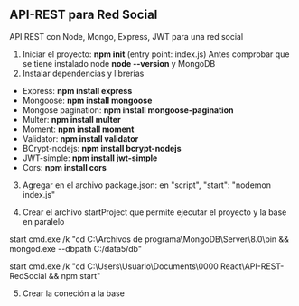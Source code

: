 ## API-REST para Red Social
API REST con Node, Mongo, Express, JWT para una red social
1. Iniciar el proyecto: **npm init** (entry point: index.js)
Antes comprobar que se tiene instalado node **node --version** y MongoDB
2. Instalar dependencias y librerías
- Express: **npm install express**
- Mongoose: **npm install mongoose**
- Mongose pagination: **npm install mongoose-pagination**
- Multer: **npm install multer**
- Moment: **npm install moment**
- Validator: **npm install validator**
- BCrypt-nodejs: **npm install bcrypt-nodejs**
- JWT-simple: **npm install jwt-simple**
- Cors: **npm install cors**

3. Agregar en el archivo package.json: en "script", "start": "nodemon index.js"

4. Crear el archivo startProject que permite ejecutar el proyecto y la base en paralelo

start cmd.exe /k "cd C:\Archivos de programa\MongoDB\Server\8.0\bin && mongod.exe --dbpath C:/data5/db"

start cmd.exe /k "cd C:\Users\Usuario\Documents\0000 React\API-REST-RedSocial && npm start"

5. Crear la coneción a la base